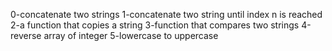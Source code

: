 0-concatenate two strings
1-concatenate two string until index n is reached
2-a function that copies a string
3-function that compares two strings
4-reverse array of integer
5-lowercase to uppercase

